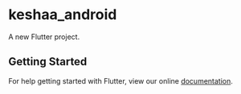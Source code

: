 # keshaa_android

A new Flutter project.

## Getting Started

For help getting started with Flutter, view our online
[documentation](https://flutter.io/).
